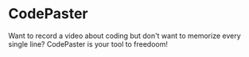 # CodePaster
Want to record a video about coding but don't want to memorize every single line? CodePaster is your tool to freedoom!
